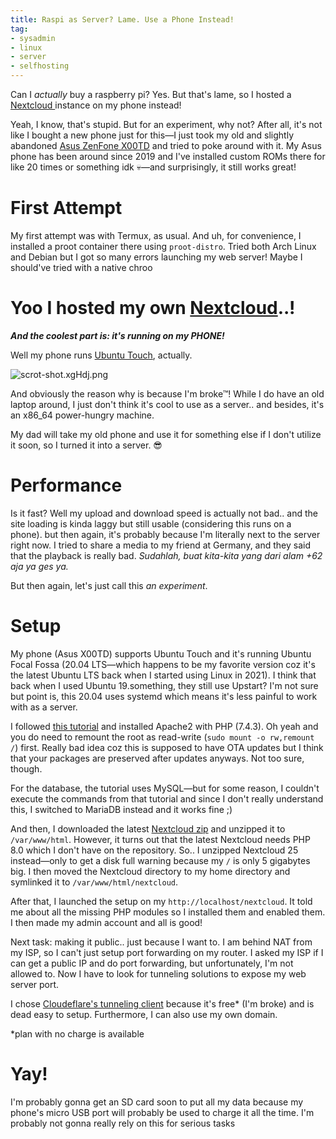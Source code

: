 ```yaml
---
title: Raspi as Server? Lame. Use a Phone Instead!
tag:
- sysadmin
- linux
- server
- selfhosting
---
```


Can I *actually* buy a raspberry pi? Yes. But that's lame, so I hosted a [Nextcloud ](https://nextcloud.com) instance on my phone instead!

Yeah, I know, that's stupid. But for an experiment, why not? After all, it's not like I bought a new phone just for this—I just took my old and slightly abandoned [Asus ZenFone X00TD](https://wiki.lineageos.org/devices/X00TD/) and tried to poke around with it. My Asus phone has been around since 2019 and I've installed custom ROMs there for like 20 times or something idk 💀—and surprisingly, it still works great!

# First Attempt

My first attempt was with Termux, as usual. And uh, for convenience, I installed a proot container there using `proot-distro`. Tried both Arch Linux and Debian but I got so many errors launching my web server! Maybe I should've tried with a native chroo
# Yoo I hosted my own [Nextcloud](https://nextcloud.com)..!

***And the coolest part is: it's running on my PHONE!***

Well my phone runs [Ubuntu Touch](https://ubports.com), actually.

![scrot-shot.xgHdj.png](019314ab7ff263bf7fa30e8eb30852a1.png)

And obviously the reason why is because I'm broke™! While I do have an old laptop around, I just don't think it's cool to use as a server.. and besides, it's an x86_64 power-hungry machine.

My dad will take my old phone and use it for something else if I don't utilize it soon, so I turned it into a server. 😎

# Performance

Is it fast? Well my upload and download speed is actually not bad.. and the site loading is kinda laggy but still usable (considering this runs on a phone). but then again, it's probably because I'm literally next to the server right now. I tried to share a media to my friend at Germany, and they said that the playback is really bad. *Sudahlah, buat kita-kita yang dari alam +62 aja ya ges ya.*

But then again, let's just call this *an experiment*.

# Setup

My phone (Asus X00TD) supports Ubuntu Touch and it's running Ubuntu Focal Fossa (20.04 LTS—which happens to be my favorite version coz it's the latest Ubuntu LTS back when I started using Linux in 2021). I think that back when I used Ubuntu 19.something, they still use Upstart? I'm not sure but point is, this 20.04 uses systemd which means it's less painful to work with as a server.

I followed [this tutorial](https://cloudcone.com/docs/article/how-to-install-nextcloud-on-debian-10/) and installed Apache2 with PHP (7.4.3). Oh yeah and you do need to remount the root as read-write (`sudo mount -o rw,remount /`) first. Really bad idea coz this is supposed to have OTA updates but I think that your packages are preserved after updates anyways. Not too sure, though.

For the database, the tutorial uses MySQL—but for some reason, I couldn't execute the commands from that tutorial and since I don't really understand this, I switched to MariaDB instead and it works fine ;)

And then, I downloaded the latest [Nextcloud zip](https://download.nextcloud.com/server/releases/) and unzipped it to `/var/www/html`. However, it turns out that the latest Nextcloud needs PHP 8.0 which I don't have on the repository. So.. I unzipped Nextcloud 25 instead—only to get a disk full warning because my `/` is only 5 gigabytes big. I then moved the Nextcloud directory to my home directory and symlinked it to `/var/www/html/nextcloud`.

After that, I launched the setup on my `http://localhost/nextcloud`. It told me about all the missing PHP modules so I installed them and enabled them. I then made my admin account and all is good!

Next task: making it public.. just because I want to. I am behind NAT from my ISP, so I can't just setup port forwarding on my router. I asked my ISP if I can get a public IP and do port forwarding, but unfortunately, I'm not allowed to. Now I have to look for tunneling solutions to expose my web server port.

I chose [Cloudeflare's tunneling client](https://github.com/cloudflare/cloudflared) because it's free* (I'm broke) and is dead easy to setup. Furthermore, I can also use my own domain.

\*plan with no charge is available

# Yay!

I'm probably gonna get an SD card soon to put all my data because my phone's micro USB port will probably be used to charge it all the time. I'm probably not gonna really rely on this for serious tasks

